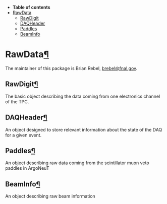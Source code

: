 -   **Table of contents**
-   [RawData](#RawData)
    -   [RawDigit](#RawDigit)
    -   [DAQHeader](#DAQHeader)
    -   [Paddles](#Paddles)
    -   [BeamInfo](#BeamInfo)

RawData[¶](#RawData)
====================

The maintainer of this package is Brian Rebel, [brebel@fnal.gov](mailto:brebel@fnal.gov).


RawDigit[¶](#RawDigit)
----------------------

The basic object describing the data coming from one electronics channel of the TPC.


DAQHeader[¶](#DAQHeader)
------------------------

An object designed to store relevant information about the state of the DAQ for a given event.


Paddles[¶](#Paddles)
--------------------

An object describing raw data coming from the scintillator muon veto paddles in ArgoNeuT


BeamInfo[¶](#BeamInfo)
----------------------

An object describing raw beam information
